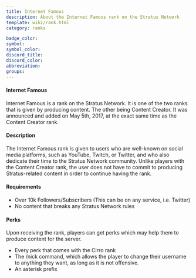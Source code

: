 ```yaml
---
title: Internet Famous
description: About the Internet Famous rank on the Stratus Network
template: wiki/rank.html
category: ranks

badge_color: 
symbol: 
symbol_color: 
discord_title: 
discord_color: 
abbreviation: 
groups: 
---
```


#### Internet Famous

Internet Famous is a rank on the Stratus Network. It is one of the two ranks that is given by producing content. The other being Content Creator. It was announced and added on May 5th, 2017, at the exact same time as the Content Creator rank.

#### Description

The Internet Famous rank is given to users who are well-known on social media platforms, such as YouTube, Twitch, or Twitter, and who also dedicate their time to the Stratus Network community. Unlike players with the Content Creator rank, the user does not have to commit to producing Stratus-related content in order to continue having the rank.

#### Requirements

- Over 10k Followers/Subscribers (This can be on any service, i.e. Twitter)
- No content that breaks any Stratus Network rules

#### Perks

Upon receiving the rank, players can get perks which may help them to produce content for the server.

- Every perk that comes with the Cirro rank
- The /nick command, which allows the player to change their username to anything they want, as long as it is not offensive.
- An asterisk prefix
